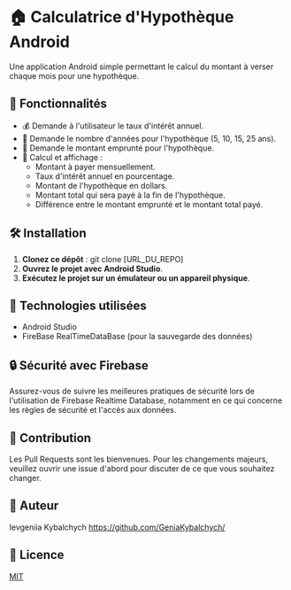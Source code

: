 # 🏠 Calculatrice d'Hypothèque Android

Une application Android simple permettant le calcul du montant à verser chaque mois pour une hypothèque.

## 🌟 Fonctionnalités

- 💰 Demande à l'utilisateur le taux d'intérêt annuel.
- 📅 Demande le nombre d'années pour l'hypothèque (5, 10, 15, 25 ans).
- 💸 Demande le montant emprunté pour l'hypothèque.
- 🧮 Calcul et affichage :
  * Montant à payer mensuellement.
  * Taux d'intérêt annuel en pourcentage.
  * Montant de l'hypothèque en dollars.
  * Montant total qui sera payé à la fin de l'hypothèque.
  * Différence entre le montant emprunté et le montant total payé.

## 🛠 Installation

1. **Clonez ce dépôt** : git clone [URL_DU_REPO]
2. **Ouvrez le projet avec Android Studio**.
3. **Exécutez le projet sur un émulateur ou un appareil physique**.

## 📱 Technologies utilisées

- Android Studio
- FireBase RealTimeDataBase (pour la sauvegarde des données)

## 🔒 Sécurité avec Firebase

Assurez-vous de suivre les meilleures pratiques de sécurité lors de l'utilisation de Firebase Realtime Database, notamment en ce qui concerne les règles de sécurité et l'accès aux données.

## 🤝 Contribution

Les Pull Requests sont les bienvenues. Pour les changements majeurs, veuillez ouvrir une issue d'abord pour discuter de ce que vous souhaitez changer.

## 📜 Auteur

Ievgeniia Kybalchych <https://github.com/GeniaKybalchych/>

## 📜 Licence

[MIT](https://choosealicense.com/licenses/mit/)


